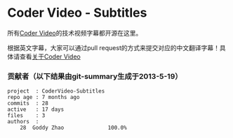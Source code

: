 Coder Video - Subtitles
====================

所有[Coder Video](http://www.codervideo.com)的技术视频字幕都开源在这里。

根据英文字幕，大家可以通过pull request的方式来提交对应的中文翻译字幕！具体请查看[关于Coder Video](http://blog.codervideo.com/about)

### 贡献者（以下结果由**git-summary**生成于**2013-5-19**）

    project  : CoderVideo-Subtitles  
    repo age : 7 months ago  
    commits  : 28  
    active   : 17 days  
    files    : 3  
    authors  :  
        28  Goddy Zhao              100.0%  